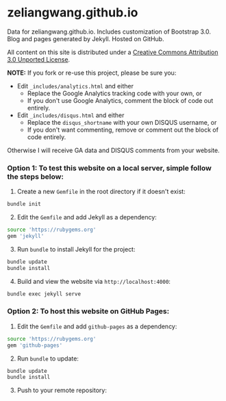 zeliangwang.github.io
========

Data for zeliangwang.github.io. Includes customization of Bootstrap 3.0. Blog and pages generated by Jekyll. Hosted on GitHub.

All content on this site is distributed under a [Creative Commons Attribution 3.0 Unported License](http://creativecommons.org/licenses/by/3.0/deed.en_US).

**NOTE:** If you fork or re-use this project, please be sure you:

* Edit `_includes/analytics.html` and either
  * Replace the Google Analytics tracking code with your own, or
  * If you don't use Google Analytics, comment the block of code out entirely.
* Edit `_includes/disqus.html` and either
  * Replace the `disqus_shortname` with your own DISQUS username, or
  * If you don't want commenting, remove or comment out the block of code entirely.

Otherwise I will receive GA data and DISQUS comments from your website.


### Option 1: To test this website on a local server, simple follow the steps below:
1. Create a new `Gemfile` in the root directory if it doesn't exist:

```bash
bundle init
```
2. Edit the `Gemfile` and add Jekyll as a dependency:
```bash
source 'https://rubygems.org'
gem 'jekyll'
```
3. Run `bundle` to install Jekyll for the project:

```bash
bundle update
bundle install
```

4. Build and view the website via `http://localhost:4000`:
```bash
bundle exec jekyll serve
```

### Option 2: To host this website on GitHub Pages:

1. Edit the `Gemfile` and add `github-pages` as a dependency:
```bash
source 'https://rubygems.org'
gem 'github-pages'
```
2. Run `bundle` to update:

```bash
bundle update
bundle install
```

3. Push to your remote repository:
